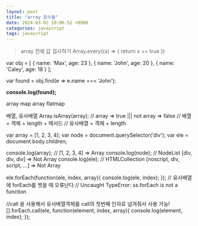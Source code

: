 ```yaml
---
layout: post
title: "array 함수들"
date: 2024-03-02 10:06:52 +0900
categories: javascript
tags: javascript
---
```


> array 전체 값 검사하기
Array.every((x) => {
	return x == true
})

var obj = [
	{ name: 'Max', age: 23 },
	{ name: 'John', age: 20 },
	{ name: 'Caley', age: 18 }
];

var found = obj.find(e => e.name === 'John');

**console.log(found);**

array map
array flatmap

배열, 유사배열
Array.isArray(array);
// array => true  |||  not array => false
// 배열 = 객체 + length + 메서드
// 유사배열 = 객체 + length

var array = [1, 2, 3, 4];
var node = document.querySelector('div'); 
var ele = document.body.children;

console.log(array);		// [1, 2, 3, 4]  => Array
console.log(node);		// NodeList [div, div, div] => Not Array
console.log(ele);		// HTMLCollection [noscript, div, script, ...] => Not Array

ele.forEach(function(ele, index, array){
	console.log(ele, index);
});
// 유사배열에 forEach를 썻을 때 오류난다
// Uncaught TypeError: ss.forEach is not a function

//call 을 사용해서 유사배열객체를  call의 첫번째 인자로 넘겨줘서 사용 가능!
[].forEach.call(ele, function(element, index, array){
	console.log(element, index);
});
